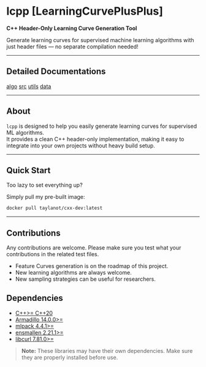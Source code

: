 # lcpp [LearningCurvePlusPlus]

**C++ Header-Only Learning Curve Generation Tool**  

Generate learning curves for supervised machine learning algorithms with just header files — no separate compilation needed!  

---

## Detailed Documentations
[algo](docs/algo.md)
[src](docs/src.md)
[utils](docs/utils.md)
[data](docs/data.md)

---

## About  
`lcpp` is designed to help you easily generate learning curves for supervised ML algorithms.  
It provides a clean C++ header-only implementation, making it easy to integrate into your own projects without heavy build setup.  

---

## Quick Start  

Too lazy to set everything up?  

Simply pull my pre-built image:  

```bash
docker pull taylanot/cxx-dev:latest
```

---

## Contributions

Any contributions are welcome. Please make sure you test what your contributions in the related test files.

- Feature Curves generation is on the roadmap of this project.
- New learning algorithms are always welcome.
- New sampling strategies can be useful for researchers.

## Dependencies

- [C++>= C++20](https://en.cppreference.com/w/cpp/20.html)
- [Armadillo 14.0.0>=](https://arma.sourceforge.net/docs.html)  
- [mlpack 4.4.1>=](https://github.com/shivamshivanshu/mlpack/tree/master)  
- [ensmallen 2.21.1>=](https://github.com/mlpack/ensmallen)  
- [libcurl 7.81.0>=](https://curl.se/libcurl/)

> **Note:** These libraries may have their own dependencies. Make sure they are properly installed before use.  


